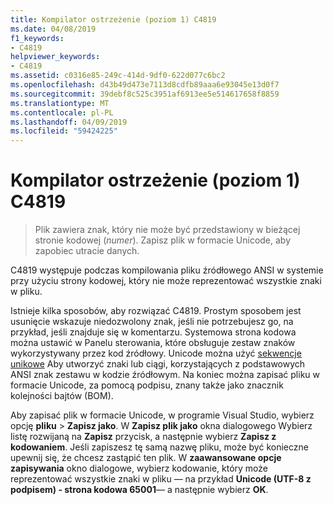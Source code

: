 ```yaml
---
title: Kompilator ostrzeżenie (poziom 1) C4819
ms.date: 04/08/2019
f1_keywords:
- C4819
helpviewer_keywords:
- C4819
ms.assetid: c0316e85-249c-414d-9df0-622d077c6bc2
ms.openlocfilehash: d43b49d473e7113d8cdfb89aaa6e93045e13d0f7
ms.sourcegitcommit: 39debf8c525c3951af6913ee5e514617658f8859
ms.translationtype: MT
ms.contentlocale: pl-PL
ms.lasthandoff: 04/09/2019
ms.locfileid: "59424225"
---
```

# <a name="compiler-warning-level-1-c4819"></a>Kompilator ostrzeżenie (poziom 1) C4819

> Plik zawiera znak, który nie może być przedstawiony w bieżącej stronie kodowej (*numer*). Zapisz plik w formacie Unicode, aby zapobiec utracie danych.

C4819 występuje podczas kompilowania pliku źródłowego ANSI w systemie przy użyciu strony kodowej, który nie może reprezentować wszystkie znaki w pliku.

Istnieje kilka sposobów, aby rozwiązać C4819. Prostym sposobem jest usunięcie wskazuje niedozwolony znak, jeśli nie potrzebujesz go, na przykład, jeśli znajduje się w komentarzu. Systemowa strona kodowa można ustawić w Panelu sterowania, które obsługuje zestaw znaków wykorzystywany przez kod źródłowy. Unicode można użyć [sekwencje unikowe](/cpp/c-language/escape-sequences) Aby utworzyć znaki lub ciągi, korzystających z podstawowych ANSI znak zestawu w kodzie źródłowym. Na koniec można zapisać pliku w formacie Unicode, za pomocą podpisu, znany także jako znacznik kolejności bajtów (BOM).

Aby zapisać plik w formacie Unicode, w programie Visual Studio, wybierz opcję **pliku** > **Zapisz jako**. W **Zapisz plik jako** okna dialogowego Wybierz listę rozwijaną na **Zapisz** przycisk, a następnie wybierz **Zapisz z kodowaniem**. Jeśli zapiszesz tę samą nazwę pliku, może być konieczne upewnij się, że chcesz zastąpić ten plik. W **zaawansowane opcje zapisywania** okno dialogowe, wybierz kodowanie, który może reprezentować wszystkie znaki w pliku — na przykład **Unicode (UTF-8 z podpisem) - strona kodowa 65001**— a następnie wybierz  **OK**.